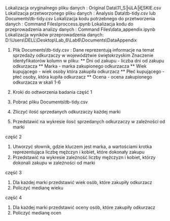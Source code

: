 Lokalizacja oryginalnego pliku danych  : Original Data\11_S╠üLA╠ĘSKIE.csv
Lokalizacja przetworzonego pliku danych  :  Analysis Data\tb-tidy.csv lub Documents\tb-tidy.csv
Lokalizacja kodu potrzebnego do przetworzenia danych  :  Command Files\proccess.ipynb
Lokalizacja kodu do przeprowadzenia analizy danych :  Command Files\data_appendix.ipynb
Lokalizacja wyników przeprowadzenia danych: D:\Users\DELL\Desktop\Lab_6\Lab6\Documents\DataAppendix

1.  Plik Documents\tb-tidy.csv :
Dane reprezentują informacje na temat sprzedaży odkurzaczy w województwie świętokrzyskim
Znaczenie identyfikatorów kolumn w pliku:
** Dni od zakupu - liczba dni od zakupu odkurzacza
** Marka - marka zakupionego odkurzacza
** Wiek kupującego - wiek osoby która zakupiła odkurzacz
** Płeć kupującego - płeć osoby, która kupiła odkurzacz
** Ocena - ocena zakupionego odkurzacza w skali 1-6

2. Kroki do odtworzenia badania
część 1
1. Pobrać pliku Documents\tb-tidy.csv 
2. Zliczyć ilość sprzedanych odkurzaczy każdej marki
3. Przedstawić na wykresie ilosć sprzedanych odkurzaczy w zależności od marki

część 2
1. Utworzyć słownik, gdzie kluczem jest marka, a wartościami krotka reprezentująca liczbę mężczyn  i kobiet, które dokonały zakupu
2. Przedstawić na wykresie zależność liczby mężczyzn i kobiet, którzy dokonali zakupu w zależności od marki

część 3
1. Dla każdej marki przedstawić wiek osób, które zakupiły odkurzacz
2. Policzyć medianę wieku

część 4
1. Dla każdej marki przedstawić oceny osób, które zakupiły odkurzacz
2. Policzyć medianę ocen